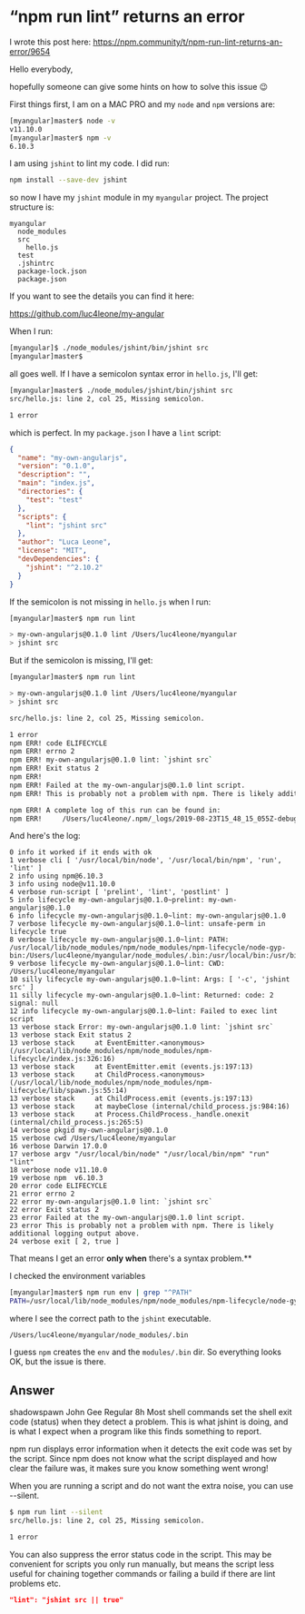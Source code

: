 # “npm run lint” returns an error

I wrote this post here: <https://npm.community/t/npm-run-lint-returns-an-error/9654>

Hello everybody,

hopefully someone can give some hints on how to solve this issue :wink:

First things first, I am on a MAC PRO and my `node` and `npm` versions are:

```bash
[myangular]master$ node -v
v11.10.0
[myangular]master$ npm -v
6.10.3
```

I am using `jshint` to lint my code. I did run:

```bash
npm install --save-dev jshint
```

so now I have my `jshint` module in my `myangular` project. The project structure is:

```text
myangular
  node_modules
  src
    hello.js
  test
  .jshintrc
  package-lock.json
  package.json
```

If you want to see the details you can find it here:

<https://github.com/luc4leone/my-angular>

When I run:

```bash
[myangular]$ ./node_modules/jshint/bin/jshint src
[myangular]master$
```

all goes well. If I have a semicolon syntax error in `hello.js`, I'll get:

```bash
[myangular]master$ ./node_modules/jshint/bin/jshint src
src/hello.js: line 2, col 25, Missing semicolon.

1 error
```

which is perfect. In my `package.json` I have a `lint` script:

```json
{
  "name": "my-own-angularjs",
  "version": "0.1.0",
  "description": "",
  "main": "index.js",
  "directories": {
    "test": "test"
  },
  "scripts": {
    "lint": "jshint src"
  },
  "author": "Luca Leone",
  "license": "MIT",
  "devDependencies": {
    "jshint": "^2.10.2"
  }
}
```

If the semicolon is not missing in `hello.js` when I run:

```bash
[myangular]master$ npm run lint

> my-own-angularjs@0.1.0 lint /Users/luc4leone/myangular
> jshint src
```

But if the semicolon is missing, I'll get:

```bash
[myangular]master$ npm run lint

> my-own-angularjs@0.1.0 lint /Users/luc4leone/myangular
> jshint src

src/hello.js: line 2, col 25, Missing semicolon.

1 error
npm ERR! code ELIFECYCLE
npm ERR! errno 2
npm ERR! my-own-angularjs@0.1.0 lint: `jshint src`
npm ERR! Exit status 2
npm ERR!
npm ERR! Failed at the my-own-angularjs@0.1.0 lint script.
npm ERR! This is probably not a problem with npm. There is likely additional logging output above.

npm ERR! A complete log of this run can be found in:
npm ERR!     /Users/luc4leone/.npm/_logs/2019-08-23T15_48_15_055Z-debug.log
```

And here's the log:

```log
0 info it worked if it ends with ok
1 verbose cli [ '/usr/local/bin/node', '/usr/local/bin/npm', 'run', 'lint' ]
2 info using npm@6.10.3
3 info using node@v11.10.0
4 verbose run-script [ 'prelint', 'lint', 'postlint' ]
5 info lifecycle my-own-angularjs@0.1.0~prelint: my-own-angularjs@0.1.0
6 info lifecycle my-own-angularjs@0.1.0~lint: my-own-angularjs@0.1.0
7 verbose lifecycle my-own-angularjs@0.1.0~lint: unsafe-perm in lifecycle true
8 verbose lifecycle my-own-angularjs@0.1.0~lint: PATH: /usr/local/lib/node_modules/npm/node_modules/npm-lifecycle/node-gyp-bin:/Users/luc4leone/myangular/node_modules/.bin:/usr/local/bin:/usr/bin:/bin:/usr/sbin:/sbin:/Users/luc4leone:
9 verbose lifecycle my-own-angularjs@0.1.0~lint: CWD: /Users/luc4leone/myangular
10 silly lifecycle my-own-angularjs@0.1.0~lint: Args: [ '-c', 'jshint src' ]
11 silly lifecycle my-own-angularjs@0.1.0~lint: Returned: code: 2  signal: null
12 info lifecycle my-own-angularjs@0.1.0~lint: Failed to exec lint script
13 verbose stack Error: my-own-angularjs@0.1.0 lint: `jshint src`
13 verbose stack Exit status 2
13 verbose stack     at EventEmitter.<anonymous> (/usr/local/lib/node_modules/npm/node_modules/npm-lifecycle/index.js:326:16)
13 verbose stack     at EventEmitter.emit (events.js:197:13)
13 verbose stack     at ChildProcess.<anonymous> (/usr/local/lib/node_modules/npm/node_modules/npm-lifecycle/lib/spawn.js:55:14)
13 verbose stack     at ChildProcess.emit (events.js:197:13)
13 verbose stack     at maybeClose (internal/child_process.js:984:16)
13 verbose stack     at Process.ChildProcess._handle.onexit (internal/child_process.js:265:5)
14 verbose pkgid my-own-angularjs@0.1.0
15 verbose cwd /Users/luc4leone/myangular
16 verbose Darwin 17.0.0
17 verbose argv "/usr/local/bin/node" "/usr/local/bin/npm" "run" "lint"
18 verbose node v11.10.0
19 verbose npm  v6.10.3
20 error code ELIFECYCLE
21 error errno 2
22 error my-own-angularjs@0.1.0 lint: `jshint src`
22 error Exit status 2
23 error Failed at the my-own-angularjs@0.1.0 lint script.
23 error This is probably not a problem with npm. There is likely additional logging output above.
24 verbose exit [ 2, true ]
```

That means I get an error **only when** there's a syntax problem.**

I checked the environment variables

```bash
[myangular]master$ npm run env | grep "^PATH"
PATH=/usr/local/lib/node_modules/npm/node_modules/npm-lifecycle/node-gyp-bin:/Users/luc4leone/myangular/node_modules/.bin:/usr/local/bin:/usr/bin:/bin:/usr/sbin:/sbin:/Users/luc4leone:
```

where I see the correct path to the `jshint` executable.

```text
/Users/luc4leone/myangular/node_modules/.bin
```

I guess `npm` creates the `env` and the `modules/.bin` dir. So everything looks OK, but the issue is there.

## Answer

shadowspawn
John Gee
Regular
8h
Most shell commands set the shell exit code (status) when they detect a problem. This is what jshint is doing, and is what I expect when a program like this finds something to report.

npm run displays error information when it detects the exit code was set by the script. Since npm does not know what the script displayed and how clear the failure was, it makes sure you know something went wrong!

When you are running a script and do not want the extra noise, you can use --silent.

```bash
$ npm run lint --silent
src/hello.js: line 2, col 25, Missing semicolon.

1 error
```

You can also suppress the error status code in the script. This may be convenient for scripts you only run manually, but means the script less useful for chaining together commands or failing a build if there are lint problems etc.

```json
"lint": "jshint src || true"
```
